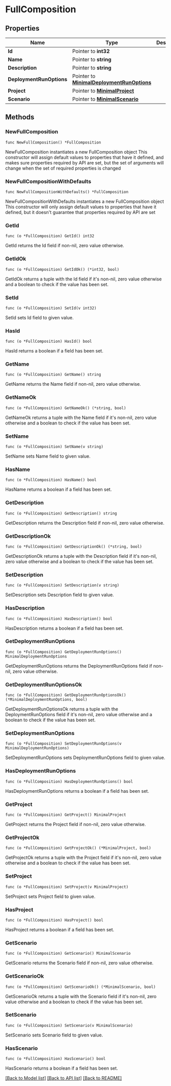 # FullComposition

## Properties

Name | Type | Description | Notes
------------ | ------------- | ------------- | -------------
**Id** | Pointer to **int32** |  | [optional] 
**Name** | Pointer to **string** |  | [optional] 
**Description** | Pointer to **string** |  | [optional] 
**DeploymentRunOptions** | Pointer to [**MinimalDeploymentRunOptions**](MinimalDeploymentRunOptions.md) |  | [optional] 
**Project** | Pointer to [**MinimalProject**](MinimalProject.md) |  | [optional] 
**Scenario** | Pointer to [**MinimalScenario**](MinimalScenario.md) |  | [optional] 

## Methods

### NewFullComposition

`func NewFullComposition() *FullComposition`

NewFullComposition instantiates a new FullComposition object
This constructor will assign default values to properties that have it defined,
and makes sure properties required by API are set, but the set of arguments
will change when the set of required properties is changed

### NewFullCompositionWithDefaults

`func NewFullCompositionWithDefaults() *FullComposition`

NewFullCompositionWithDefaults instantiates a new FullComposition object
This constructor will only assign default values to properties that have it defined,
but it doesn't guarantee that properties required by API are set

### GetId

`func (o *FullComposition) GetId() int32`

GetId returns the Id field if non-nil, zero value otherwise.

### GetIdOk

`func (o *FullComposition) GetIdOk() (*int32, bool)`

GetIdOk returns a tuple with the Id field if it's non-nil, zero value otherwise
and a boolean to check if the value has been set.

### SetId

`func (o *FullComposition) SetId(v int32)`

SetId sets Id field to given value.

### HasId

`func (o *FullComposition) HasId() bool`

HasId returns a boolean if a field has been set.

### GetName

`func (o *FullComposition) GetName() string`

GetName returns the Name field if non-nil, zero value otherwise.

### GetNameOk

`func (o *FullComposition) GetNameOk() (*string, bool)`

GetNameOk returns a tuple with the Name field if it's non-nil, zero value otherwise
and a boolean to check if the value has been set.

### SetName

`func (o *FullComposition) SetName(v string)`

SetName sets Name field to given value.

### HasName

`func (o *FullComposition) HasName() bool`

HasName returns a boolean if a field has been set.

### GetDescription

`func (o *FullComposition) GetDescription() string`

GetDescription returns the Description field if non-nil, zero value otherwise.

### GetDescriptionOk

`func (o *FullComposition) GetDescriptionOk() (*string, bool)`

GetDescriptionOk returns a tuple with the Description field if it's non-nil, zero value otherwise
and a boolean to check if the value has been set.

### SetDescription

`func (o *FullComposition) SetDescription(v string)`

SetDescription sets Description field to given value.

### HasDescription

`func (o *FullComposition) HasDescription() bool`

HasDescription returns a boolean if a field has been set.

### GetDeploymentRunOptions

`func (o *FullComposition) GetDeploymentRunOptions() MinimalDeploymentRunOptions`

GetDeploymentRunOptions returns the DeploymentRunOptions field if non-nil, zero value otherwise.

### GetDeploymentRunOptionsOk

`func (o *FullComposition) GetDeploymentRunOptionsOk() (*MinimalDeploymentRunOptions, bool)`

GetDeploymentRunOptionsOk returns a tuple with the DeploymentRunOptions field if it's non-nil, zero value otherwise
and a boolean to check if the value has been set.

### SetDeploymentRunOptions

`func (o *FullComposition) SetDeploymentRunOptions(v MinimalDeploymentRunOptions)`

SetDeploymentRunOptions sets DeploymentRunOptions field to given value.

### HasDeploymentRunOptions

`func (o *FullComposition) HasDeploymentRunOptions() bool`

HasDeploymentRunOptions returns a boolean if a field has been set.

### GetProject

`func (o *FullComposition) GetProject() MinimalProject`

GetProject returns the Project field if non-nil, zero value otherwise.

### GetProjectOk

`func (o *FullComposition) GetProjectOk() (*MinimalProject, bool)`

GetProjectOk returns a tuple with the Project field if it's non-nil, zero value otherwise
and a boolean to check if the value has been set.

### SetProject

`func (o *FullComposition) SetProject(v MinimalProject)`

SetProject sets Project field to given value.

### HasProject

`func (o *FullComposition) HasProject() bool`

HasProject returns a boolean if a field has been set.

### GetScenario

`func (o *FullComposition) GetScenario() MinimalScenario`

GetScenario returns the Scenario field if non-nil, zero value otherwise.

### GetScenarioOk

`func (o *FullComposition) GetScenarioOk() (*MinimalScenario, bool)`

GetScenarioOk returns a tuple with the Scenario field if it's non-nil, zero value otherwise
and a boolean to check if the value has been set.

### SetScenario

`func (o *FullComposition) SetScenario(v MinimalScenario)`

SetScenario sets Scenario field to given value.

### HasScenario

`func (o *FullComposition) HasScenario() bool`

HasScenario returns a boolean if a field has been set.


[[Back to Model list]](../README.md#documentation-for-models) [[Back to API list]](../README.md#documentation-for-api-endpoints) [[Back to README]](../README.md)


